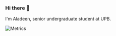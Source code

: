 ### Hi there 👋

I'm Aladeen, senior undergraduate student at UPB. 

![Metrics](https://metrics.lecoq.io/Aladeenb?template=classic&base.hireable=true&isocalendar=1&languages=1&lines=1&habits=1&repositories=1&introduction=1&achievements=1&activity=1&base=header%2C%20activity%2C%20community%2C%20repositories%2C%20metadata&base.indepth=false&base.hireable=true&base.skip=false&repositories.batch=100&repositories.forks=false&repositories.affiliations=owner&isocalendar=false&isocalendar.duration=half-year&languages=false&languages.ignored=markdown%2C%20html%2C%20css%2C%20Jupyter%20Notebook&languages.limit=16&languages.threshold=0%25&languages.other=false&languages.colors=github&languages.aliases=move%2C%20TS%2C%20rust%2C%20solidity%2C%20java&languages.sections=most-used&languages.indepth=false&languages.analysis.timeout=15&languages.analysis.timeout.repositories=35&languages.categories=markup%2C%20programming&languages.recent.categories=markup%2C%20programming&languages.recent.load=300&languages.recent.days=14&lines=false&lines.sections=base&lines.repositories.limit=4&lines.history.limit=1&habits=false&habits.from=200&habits.days=14&habits.facts=true&habits.charts=false&habits.charts.type=classic&habits.trim=false&habits.languages.limit=15&habits.languages.threshold=0%25&repositories=false&repositories.featured=Propertize%2C%20SummarAIze&repositories.pinned=0&repositories.starred=0&repositories.random=0&repositories.order=featured%2C%20pinned%2C%20starred%2C%20random&achievements=false&achievements.threshold=C&achievements.secrets=true&achievements.display=detailed&achievements.limit=10&activity=false&activity.limit=5&activity.load=300&activity.days=14&activity.visibility=all&activity.timestamps=false&activity.filter=all&introduction=false&introduction.title=true&config.timezone=Europe%2FBucharest)
